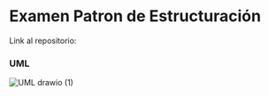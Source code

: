 # Examen Patron de Estructuración

Link al repositorio: 


### UML

![UML drawio (1)](https://user-images.githubusercontent.com/98779707/161811657-b4e27457-2260-4156-b8ef-376168a1f6ab.svg)
